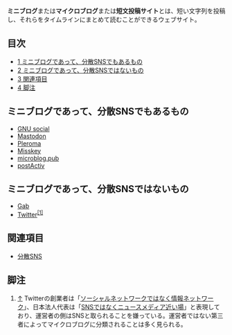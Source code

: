 <div>

**ミニブログ**または**マイクロブログ**または**短文投稿サイト**とは、短い文字列を投稿し、それらをタイムラインにまとめて読むことができるウェブサイト。

<div>

<div lang="ja" dir="ltr">

## 目次

</div>

-   [1 ミニブログであって、分散SNSでもあるもの](#.E3.83.9F.E3.83.8B.E3.83.96.E3.83.AD.E3.82.B0.E3.81.A7.E3.81.82.E3.81.A3.E3.81.A6.E3.80.81.E5.88.86.E6.95.A3SNS.E3.81.A7.E3.82.82.E3.81.82.E3.82.8B.E3.82.82.E3.81.AE)
-   [2 ミニブログであって、分散SNSではないもの](#.E3.83.9F.E3.83.8B.E3.83.96.E3.83.AD.E3.82.B0.E3.81.A7.E3.81.82.E3.81.A3.E3.81.A6.E3.80.81.E5.88.86.E6.95.A3SNS.E3.81.A7.E3.81.AF.E3.81.AA.E3.81.84.E3.82.82.E3.81.AE)
-   [3 関連項目](#.E9.96.A2.E9.80.A3.E9.A0.85.E7.9B.AE)
-   [4 脚注](#.E8.84.9A.E6.B3.A8)

</div>

## ミニブログであって、分散SNSでもあるもの

-   [GNU social](/GNU_social "GNU social")
-   [Mastodon](/Mastodon "Mastodon")
-   [Pleroma](/Pleroma "Pleroma")
-   [Misskey](/Misskey "Misskey")
-   [microblog.pub](/Microblog.pub "Microblog.pub")
-   [postActiv](/PostActiv "PostActiv")

## ミニブログであって、分散SNSではないもの

-   [Gab](/Gab "Gab")
-   [Twitter](/Twitter "Twitter")<sup>[\[1\]](#cite_note-1)</sup>

## 関連項目

-   [分散SNS](/%E5%88%86%E6%95%A3SNS "分散SNS")

## 脚注

<div>

1.  [↑](#cite_ref-1) Twitterの創業者は「<a href="https://www.inc.com/issie-lapowsky/ev-williams-twitter-early-years.html" rel="nofollow">ソーシャルネットワークではなく情報ネットワーク</a>」、日本法人代表は「<a href="https://toyokeizai.net/articles/amp/224254?page=3" rel="nofollow">SNSではなくニュースメディア近い場</a>」と表現しており、運営者の側はSNSと取られることを嫌っている。運営者ではない第三者によってマイクロブログに分類されることは多く見られる。

</div>

</div>

